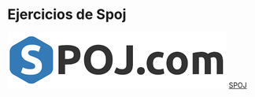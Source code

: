 # Ejercicios de Spoj
![Logo Spoj](/img/spoj.png)
[SPOJ]((http://www.spoj.com/problems/classical/sort=6,start=0))
